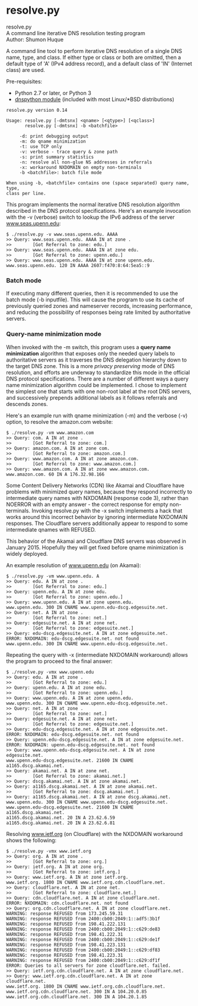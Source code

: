# resolve.py

resolve.py  
A command line iterative DNS resolution testing program  
Author: Shumon Huque

A command line tool to perform iterative DNS resolution of a single
DNS name, type, and class. If either type or class or both are omitted, 
then a  default type of 'A' (IPv4 address record), and a default class 
of 'IN' (Internet class) are used.

Pre-requisites:  
- Python 2.7 or later, or Python 3
- [dnspython module](http://www.dnspython.org/) (included with most Linux/*BSD distributions)

```
resolve.py version 0.14

Usage: resolve.py [-dmtsnx] <qname> [<qtype>] [<qclass>]
       resolve.py [-dmtsnx] -b <batchfile>

     -d: print debugging output
     -m: do qname minimization
     -t: use TCP only
     -v: verbose - trace query & zone path
     -s: print summary statistics
     -n: resolve all non-glue NS addresses in referrals
     -x: workaround NXDOMAIN on empty non-terminals
     -b <batchfile>: batch file mode

When using -b, <batchfile> contains one (space separated) query name, type,
class per line.
```

This program implements the normal iterative DNS resolution algorithm 
described in the DNS protocol specifications. Here's an example
invocation with the -v (verbose) switch to lookup the IPv6 address
of the server www.seas.upenn.edu:

```
$ ./resolve.py -v www.seas.upenn.edu. AAAA
>> Query: www.seas.upenn.edu. AAAA IN at zone .
>>        [Got Referral to zone: edu.]
>> Query: www.seas.upenn.edu. AAAA IN at zone edu.
>>        [Got Referral to zone: upenn.edu.]
>> Query: www.seas.upenn.edu. AAAA IN at zone upenn.edu.
www.seas.upenn.edu. 120 IN AAAA 2607:f470:8:64:5ea5::9
```

### Batch mode

If executing many different queries, then it is recommended to use
the batch mode (-b inputfile). This will cause the program to use its
cache of previously queried zones and nameserver records, increasing
performance, and reducing the possibility of responses being rate
limited by authoritative servers.

### Query-name minimization mode

When invoked with the -m switch, this program uses a **query name 
minimization** algorithm that exposes only the needed query labels to 
authoritative servers as it traverses the DNS delegation hierarchy down 
to the target DNS zone. This is a more *privacy preserving* mode of DNS 
resolution, and efforts are underway to standardize this mode in the 
official DNS protocol specifications. There are a number of different 
ways a query name minimization algorithm could be implemented. I chose 
to implement the simplest one that starts with one non-root label at 
the root DNS servers, and successively prepends additional labels as 
it follows referrals and descends zones.

Here's an example run with qname minimization (-m) and the verbose (-v)
option, to resolve the amazon.com website:

```
$ ./resolve.py -vm www.amazon.com
>> Query: com. A IN at zone .
>>        [Got Referral to zone: com.]
>> Query: amazon.com. A IN at zone com.
>>        [Got Referral to zone: amazon.com.]
>> Query: www.amazon.com. A IN at zone amazon.com.
>>        [Got Referral to zone: www.amazon.com.]
>> Query: www.amazon.com. A IN at zone www.amazon.com.
www.amazon.com. 60 IN A 176.32.98.166
```

Some Content Delivery Networks (CDN) like Akamai and Cloudflare have 
problems with minimized query names, because they respond incorrectly
to intermediate query names with NXDOMAIN (response code 3), rather 
than NOERROR with an empty answer - the correct response for empty 
non-terminals. Invoking resolve.py with the -x switch implements a 
hack that works around this incorrect behavior by ignoring intermediate 
NXDOMAIN responses. The Cloudflare servers additionally appear to 
respond to some intermediate qnames with REFUSED.

This behavior of the Akamai and Cloudflare DNS servers was observed 
in January 2015. Hopefully they will get fixed before qname minimization 
is widely deployed.

An example resolution of www.upenn.edu (on Akamai):

```
$ ./resolve.py -vm www.upenn.edu. A
>> Query: edu. A IN at zone .
>>        [Got Referral to zone: edu.]
>> Query: upenn.edu. A IN at zone edu.
>>        [Got Referral to zone: upenn.edu.]
>> Query: www.upenn.edu. A IN at zone upenn.edu.
www.upenn.edu. 300 IN CNAME www.upenn.edu-dscg.edgesuite.net.
>> Query: net. A IN at zone .
>>        [Got Referral to zone: net.]
>> Query: edgesuite.net. A IN at zone net.
>>        [Got Referral to zone: edgesuite.net.]
>> Query: edu-dscg.edgesuite.net. A IN at zone edgesuite.net.
ERROR: NXDOMAIN: edu-dscg.edgesuite.net. not found
www.upenn.edu. 300 IN CNAME www.upenn.edu-dscg.edgesuite.net.
```

Repeating the query with -x (intermediate NXDOMAIN workaround) allows
the program to proceed to the final answer:

```
$ ./resolve.py -vmx www.upenn.edu
>> Query: edu. A IN at zone .
>>        [Got Referral to zone: edu.]
>> Query: upenn.edu. A IN at zone edu.
>>        [Got Referral to zone: upenn.edu.]
>> Query: www.upenn.edu. A IN at zone upenn.edu.
www.upenn.edu. 300 IN CNAME www.upenn.edu-dscg.edgesuite.net.
>> Query: net. A IN at zone .
>>        [Got Referral to zone: net.]
>> Query: edgesuite.net. A IN at zone net.
>>        [Got Referral to zone: edgesuite.net.]
>> Query: edu-dscg.edgesuite.net. A IN at zone edgesuite.net.
ERROR: NXDOMAIN: edu-dscg.edgesuite.net. not found
>> Query: upenn.edu-dscg.edgesuite.net. A IN at zone edgesuite.net.
ERROR: NXDOMAIN: upenn.edu-dscg.edgesuite.net. not found
>> Query: www.upenn.edu-dscg.edgesuite.net. A IN at zone edgesuite.net.
www.upenn.edu-dscg.edgesuite.net. 21600 IN CNAME a1165.dscg.akamai.net.
>> Query: akamai.net. A IN at zone net.
>>        [Got Referral to zone: akamai.net.]
>> Query: dscg.akamai.net. A IN at zone akamai.net.
>> Query: a1165.dscg.akamai.net. A IN at zone akamai.net.
>>        [Got Referral to zone: dscg.akamai.net.]
>> Query: a1165.dscg.akamai.net. A IN at zone dscg.akamai.net.
www.upenn.edu. 300 IN CNAME www.upenn.edu-dscg.edgesuite.net.
www.upenn.edu-dscg.edgesuite.net. 21600 IN CNAME a1165.dscg.akamai.net.
a1165.dscg.akamai.net. 20 IN A 23.62.6.59
a1165.dscg.akamai.net. 20 IN A 23.62.6.81
```

Resolving www.ietf.org (on Cloudflare) with the NXDOMAIN workaround
shows the following:

```
$ ./resolve.py -vmx www.ietf.org
>> Query: org. A IN at zone .
>>        [Got Referral to zone: org.]
>> Query: ietf.org. A IN at zone org.
>>        [Got Referral to zone: ietf.org.]
>> Query: www.ietf.org. A IN at zone ietf.org.
www.ietf.org. 1800 IN CNAME www.ietf.org.cdn.cloudflare.net.
>> Query: cloudflare.net. A IN at zone net.
>>        [Got Referral to zone: cloudflare.net.]
>> Query: cdn.cloudflare.net. A IN at zone cloudflare.net.
ERROR: NXDOMAIN: cdn.cloudflare.net. not found
>> Query: org.cdn.cloudflare.net. A IN at zone cloudflare.net.
WARNING: response REFUSED from 173.245.59.31
WARNING: response REFUSED from 2400:cb00:2049:1::adf5:3b1f
WARNING: response REFUSED from 198.41.222.131
WARNING: response REFUSED from 2400:cb00:2049:1::c629:de83
WARNING: response REFUSED from 198.41.222.31
WARNING: response REFUSED from 2400:cb00:2049:1::c629:de1f
WARNING: response REFUSED from 198.41.223.131
WARNING: response REFUSED from 2400:cb00:2049:1::c629:df83
WARNING: response REFUSED from 198.41.223.31
WARNING: response REFUSED from 2400:cb00:2049:1::c629:df1f
ERROR: Queries to all servers for zone cloudflare.net. failed.
>> Query: ietf.org.cdn.cloudflare.net. A IN at zone cloudflare.net.
>> Query: www.ietf.org.cdn.cloudflare.net. A IN at zone cloudflare.net.
www.ietf.org. 1800 IN CNAME www.ietf.org.cdn.cloudflare.net.
www.ietf.org.cdn.cloudflare.net. 300 IN A 104.20.0.85
www.ietf.org.cdn.cloudflare.net. 300 IN A 104.20.1.85
```
